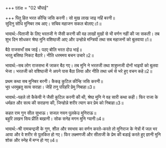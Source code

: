 +++
title = "02 चौपाई"

+++
पितु हित भरत कीन्हि जसि करनी। सो मुख लाख जाइ नहिं बरनी॥  
सुदिनु सोधि मुनिबर तब आए। सचिव महाजन सकल बोलाए॥1॥  

भावार्थ:-पिताजी के लिए भरतजी ने जैसी करनी की वह लाखों मुखों से भी वर्णन नहीं की जा सकती। तब शुभ दिन शोधकर श्रेष्ठ मुनि वशिष्ठजी आए और उन्होन्ने मन्त्रियों तथा सब महाजनों को बुलवाया॥1॥  

बैठे राजसभाँ सब जाई। पठए बोलि भरत दोउ भाई॥  
भरतु बसिष्ठ निकट बैठारे। नीति धरममय बचन उचारे॥2॥  

भावार्थ:-सब लोग राजसभा में जाकर बैठ गए। तब मुनि ने भरतजी तथा शत्रुघ्नजी दोनों भाइयों को बुलवा भेजा। भरतजी को वशिष्ठजी ने अपने पास बैठा लिया और नीति तथा धर्म से भरे हुए वचन कहे॥2॥  

प्रथम कथा सब मुनिबर बरनी। कैकइ कुटिल कीन्हि जसि करनी॥  
भूप धरमुब्रतु सत्य सराहा। जेहिं तनु परिहरि प्रेमु निबाहा॥3॥  

भावार्थ:-पहले तो कैकेयी ने जैसी कुटिल करनी की थी, श्रेष्ठ मुनि ने वह सारी कथा कही। फिर राजा के धर्मव्रत और सत्य की सराहना की, जिन्होन्ने शरीर त्याग कर प्रेम को निबाहा॥3॥  

कहत राम गुन सील सुभाऊ। सजल नयन पुलकेउ मुनिराऊ॥  
बहुरि लखन सिय प्रीति बखानी। सोक सनेह मगन मुनि ग्यानी॥4॥  

भावार्थ:-श्री रामचन्द्रजी के गुण, शील और स्वभाव का वर्णन करते-करते तो मुनिराज के नेत्रों में जल भर आया और वे शरीर से पुलकित हो गए। फिर लक्ष्मणजी और सीताजी के प्रेम की बडाई करते हुए ज्ञानी मुनि शोक और स्नेह में मग्न हो गए॥4॥  

<div class="audioEmbed"  caption="AIR-वाचनम्" src="https://archive
.org/download/rAmcharitmAnas-AIR/EPI-189.mp3"></div>
